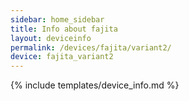 ```yaml
---
sidebar: home_sidebar
title: Info about fajita
layout: deviceinfo
permalink: /devices/fajita/variant2/
device: fajita_variant2
---
```

{% include templates/device_info.md %}
